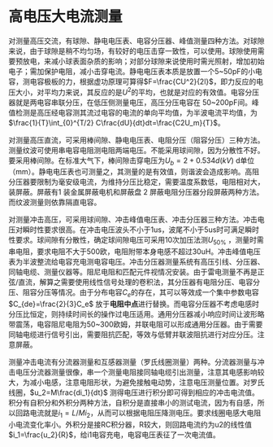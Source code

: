 # 高电压大电流测量

对测量高压交流，有球隙、静电电压表、电容分压器、峰值测量四种方法。对球隙来说，由于球隙是稍不均匀场，有较好的电压击穿一致性，可以使用。球隙使用需要预放电，来减小球表面杂质的影响；对部分球隙来说使用时需光照射，增加初始电子；需加保护电阻，减小击穿电流。静电电压表本质是放置一个5~50pF的小电容，测电容极板的力，根据虚功原理可算得$F=\frac{CU^2}{2l}$，即力反应的电压大小，对平均力来说，其反应的是$U^2$的平均，也就是对应的有效值。电容分压器就是两电容串联分压，在低压侧测量电压，高压分压电容在 50~200pF间。峰值检测是高压经电容测其流过电容的电流的单向平均值，为半波电流平均值，为$\frac{1}{T}\int_{0}^{T/2} C\frac{dU}{dt}dt=\frac{C2U_m}{T}$。

对测量高压直流，可采用棒间隙、静电电压表、电阻分压（阻容分压）三种方法。测量纹波可使用串电容电阻测电阻两端电压。不能采用球间隙，因为分散性不好。要采用棒间隙。在标准大气下，棒间隙击穿电压为$U_b=2+0.534d(kV)$ d单位（mm）。静电电压表也可测量之，其测量的是有效值，则谐波会造成影响。高阻分压器要限制为毫安级电流，为维持分压比稳定，需要温度系数低，电阻相对大，装屏蔽。屏蔽有1 装金属屏蔽电机和屏蔽盘 2 屏蔽电阻分压器分段屏蔽两种方法。而纹波测量则依靠隔直电容。

对测量冲击高压，可采用球间隙、冲击峰值电压表、冲击分压器三种方法。冲击电压对瞬时性要求很高。在冲击电压波头不小于1us，波尾不小于5us时可满足瞬时性要求。球间隙有分散性，确定球间隙电压可采用10次加压法测$U_{50\%}$ ，测量时需串电阻，要求电阻不大于500欧，电阻附带本身电感不超过30uH。冲击峰值电压表为半波整流给电容充电测电容电压。冲击分压器测量系统有高压引线、分压器、同轴电缆、测量仪器等。阻尼电阻和匹配元件视情况安装。由于雷电测量不再是正弦/直流，解算之需要使用线性信号处理的卷积法，其分压器有电阻分压、电容分压、阻容分压等情况。由于分布电容$C_e$的存在，其可以等效成一个集中参数电容$C_{de}=\frac{2}{3}C_e$ 放于**电阻中点**进行替换。而电容分压器不考虑电感时分压比恒定，则持续时间长的操作过电压适用。通用分压器减小响应时间让波形略带震荡，电容阻尼电阻为50~300欧姆，并联电阻可以形成通用分压器。由于需要同轴电缆进行信号引出，需要阻抗匹配，等效与低臂并联波阻抗进行对应分压。注意屏蔽。

测量冲击电流有分流器测量和互感器测量（罗氏线圈测量）两种。分流器测量与冲击电压分流器测量很像，串一个测量电阻接同轴电缆引出测量，注意其电感影响较大，为减小电感，注意电阻形状，为避免接触电动势，注意电压测量位置。对罗氏线圈，$u_2=M\frac{di_1}{dt}$ 测得电压进行积分即可得到相应的冲击电流值。积分有自积分和外积分两种方法，自积分是直接串小的测试电流，因为有自感，所以回路电流就是$i_1=L/Mi_2$，从而可以根据电阻压降测电压。要求线圈电感大电阻小电流变化率小。外积分是接RC积分器，R较大，则回路电流约为u2的线性值$i_1=\frac{u_2}{R}$，给i1电容充电，电容电压表征了一次电流值。



